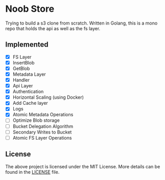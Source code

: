 # Noob Store

Trying to build a s3 clone from scratch.
Written in Golang, this is a mono repo that holds the api as well as the fs layer.

## Implemented 

- [x] FS Layer
- [x] InsertBlob
- [x] GetBlob
- [x] Metadata Layer
- [x] Handler
- [x] Api Layer
- [x] Authentication
- [x] Horizontal Scaling (using Docker)
- [x] Add Cache layer
- [x] Logs
- [x] Atomic Metadata Operations
- [ ] Optimize Blob storage
- [ ] Bucket Delegation Algorithm
- [ ] Secondary Writes to Bucket
- [ ] Atomic FS Layer Operations

## License

The above project is licensed under the MIT License. More details can be found in the [LICENSE](LICENSE) file.

